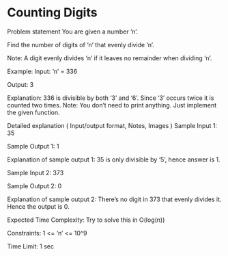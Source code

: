 
# Counting Digits

Problem statement
You are given a number ’n’.



Find the number of digits of ‘n’ that evenly divide ‘n’.



Note:
A digit evenly divides ‘n’ if it leaves no remainder when dividing ‘n’.


Example:
Input: ‘n’ = 336

Output: 3

Explanation:
336 is divisible by both ‘3’ and ‘6’. Since ‘3’ occurs twice it is counted two times.
Note:
You don’t need to print anything. Just implement the given function.


Detailed explanation ( Input/output format, Notes, Images )
Sample Input 1:
35


Sample Output 1:
1


Explanation of sample output 1:
35 is only divisible by ‘5’, hence answer is 1.

Sample Input 2:
373


Sample Output 2:
0


Explanation of sample output 2:
There’s no digit in 373 that evenly divides it. Hence the output is 0.

Expected Time Complexity:
Try to solve this in O(log(n)) 


Constraints:
1 <= ‘n’ <= 10^9

Time Limit: 1 sec


